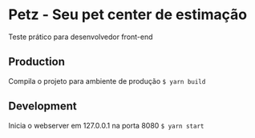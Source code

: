 # Petz - Seu pet center de estimação
Teste prático para desenvolvedor front-end

## Production
Compila o projeto para ambiente de produção
```$ yarn build```

## Development
Inicia o webserver em 127.0.0.1 na porta 8080
```$ yarn start```